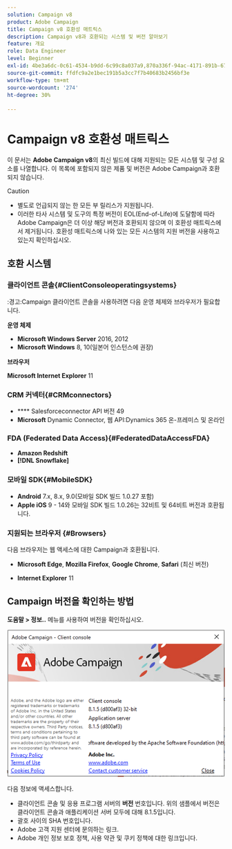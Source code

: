 ```yaml
---
solution: Campaign v8
product: Adobe Campaign
title: Campaign v8 호환성 매트릭스
description: Campaign v8과 호환되는 시스템 및 버전 알아보기
feature: 개요
role: Data Engineer
level: Beginner
exl-id: 4be3a6dc-0c61-4534-b9dd-6c99c8a037a9,870a336f-94ac-4171-891b-67614feef6ef,bebdd930-c7f6-4629-a489-3c704b33f058,d493e613-eb61-43b1-9c6d-1bd881af0734
source-git-commit: ffdfc9a2e1bec191b5a3cc7f7b40683b2456bf3e
workflow-type: tm+mt
source-wordcount: '274'
ht-degree: 30%

---
```


# Campaign v8 호환성 매트릭스

이 문서는 **Adobe Campaign v8**&#x200B;의 최신 빌드에 대해 지원되는 모든 시스템 및 구성 요소를 나열합니다. 이 목록에 포함되지 않은 제품 및 버전은 Adobe Campaign과 호환되지 않습니다.

>[!CAUTION]
>
>* 별도로 언급되지 않는 한 모든 부 릴리스가 지원됩니다.
>* 이러한 타사 시스템 및 도구의 특정 버전이 EOL(End-of-Life)에 도달함에 따라 Adobe Campaign은 더 이상 해당 버전과 호환되지 않으며 이 호환성 매트릭스에서 제거됩니다. 호환성 매트릭스에 나와 있는 모든 시스템의 지원 버전을 사용하고 있는지 확인하십시오.


## 호환 시스템

### 클라이언트 콘솔{#ClientConsoleoperatingsystems}

:경고:Campaign 클라이언트 콘솔을 사용하려면 다음 운영 체제와 브라우저가 필요합니다.

**운영 체제**

* **Microsoft Windows Server** 2016, 2012
* **Microsoft Windows** 8, 10(일본어 인스턴스에 권장)

**브라우저**

**Microsoft Internet Explorer** 11

### CRM 커넥터{#CRMconnectors}

* **** Salesforceconnector API 버전 49
* **Microsoft** Dynamic Connector, 웹 API:Dynamics 365 온-프레미스 및 온라인

### FDA (Federated Data Access){#FederatedDataAccessFDA}

* **Amazon Redshift**
* **[!DNL Snowflake]**

### 모바일 SDK{#MobileSDK}

* **Android** 7.x, 8.x, 9.0(모바일 SDK 빌드 1.0.27 포함)
* **Apple iOS** 9 - 14와 모바일 SDK 빌드 1.0.26는 32비트 및 64비트 버전과 호환됩니다.

### 지원되는 브라우저 {#Browsers}

다음 브라우저는 웹 액세스에 대한 Campaign과 호환됩니다.

* **Microsoft Edge**,  **Mozilla Firefox**,  **Google Chrome**,  **Safari** (최신 버전)

* **Internet Explorer** 11

## Campaign 버전을 확인하는 방법

**도움말 > 정보..** 메뉴를 사용하여 버전을 확인하십시오.

![](assets/ac-version.png)

다음 정보에 액세스합니다.

* 클라이언트 콘솔 및 응용 프로그램 서버의 **버전** 번호입니다. 위의 샘플에서 버전은 클라이언트 콘솔과 애플리케이션 서버 모두에 대해 8.1.5입니다.
* 괄호 사이의 SHA 번호입니다.
* Adobe 고객 지원 센터에 문의하는 링크.
* Adobe 개인 정보 보호 정책, 사용 약관 및 쿠키 정책에 대한 링크입니다.
